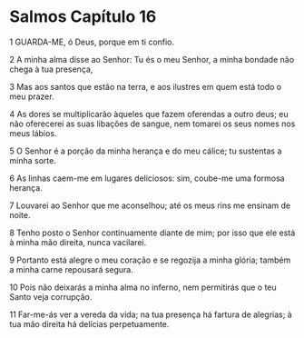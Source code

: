 # Salmos Capítulo 16

1	GUARDA-ME, ó Deus, porque em ti confio.

2	A minha alma disse ao Senhor: Tu és o meu Senhor, a minha bondade não chega à tua presença,

3	Mas aos santos que estão na terra, e aos ilustres em quem está todo o meu prazer.

4	As dores se multiplicarão àqueles que fazem oferendas a outro deus; eu não oferecerei as suas libações de sangue, nem tomarei os seus nomes nos meus lábios.

5	O Senhor é a porção da minha herança e do meu cálice; tu sustentas a minha sorte.

6	As linhas caem-me em lugares deliciosos: sim, coube-me uma formosa herança.

7	Louvarei ao Senhor que me aconselhou; até os meus rins me ensinam de noite.

8	Tenho posto o Senhor continuamente diante de mim; por isso que ele está à minha mão direita, nunca vacilarei.

9	Portanto está alegre o meu coração e se regozija a minha glória; também a minha carne repousará segura.

10	Pois não deixarás a minha alma no inferno, nem permitirás que o teu Santo veja corrupção.

11	Far-me-ás ver a vereda da vida; na tua presença há fartura de alegrias; à tua mão direita há delícias perpetuamente.

